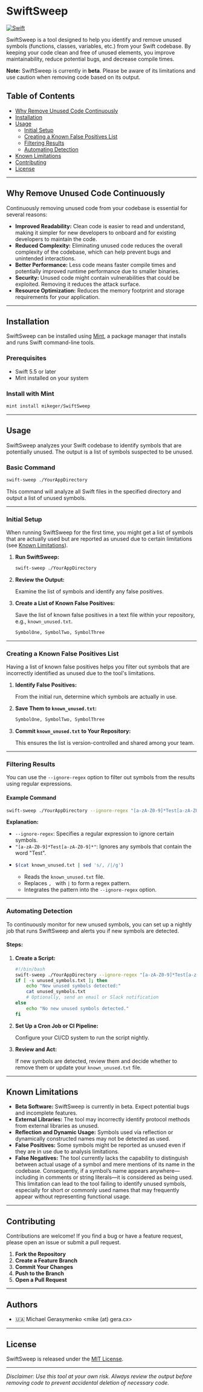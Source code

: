 # SwiftSweep

[![Swift](https://github.com/mikeger/SwiftSweep/actions/workflows/test.yml/badge.svg)](https://github.com/mikeger/SwiftSweep/actions/workflows/test.yml)

SwiftSweep is a tool designed to help you identify and remove unused symbols (functions, classes, variables, etc.) from your Swift codebase. By keeping your code clean and free of unused elements, you improve maintainability, reduce potential bugs, and decrease compile times.

**Note:** SwiftSweep is currently in **beta**. Please be aware of its limitations and use caution when removing code based on its output.

## Table of Contents

- [Why Remove Unused Code Continuously](#why-remove-unused-code-continuously)
- [Installation](#installation)
- [Usage](#usage)
  - [Initial Setup](#initial-setup)
  - [Creating a Known False Positives List](#creating-a-known-false-positives-list)
  - [Filtering Results](#filtering-results)
  - [Automating Detection](#automating-detection)
- [Known Limitations](#known-limitations)
- [Contributing](#contributing)
- [License](#license)

---

## Why Remove Unused Code Continuously

Continuously removing unused code from your codebase is essential for several reasons:

- **Improved Readability:** Clean code is easier to read and understand, making it simpler for new developers to onboard and for existing developers to maintain the code.
- **Reduced Complexity:** Eliminating unused code reduces the overall complexity of the codebase, which can help prevent bugs and unintended interactions.
- **Better Performance:** Less code means faster compile times and potentially improved runtime performance due to smaller binaries.
- **Security:** Unused code might contain vulnerabilities that could be exploited. Removing it reduces the attack surface.
- **Resource Optimization:** Reduces the memory footprint and storage requirements for your application.

---

## Installation

SwiftSweep can be installed using [Mint](https://github.com/yonaskolb/Mint), a package manager that installs and runs Swift command-line tools.

### Prerequisites

- Swift 5.5 or later
- Mint installed on your system

### Install with Mint

```bash
mint install mikeger/SwiftSweep
```

---

## Usage

SwiftSweep analyzes your Swift codebase to identify symbols that are potentially unused. The output is a list of symbols suspected to be unused.

### Basic Command

```bash
swift-sweep ./YourAppDirectory
```

This command will analyze all Swift files in the specified directory and output a list of unused symbols.

---

### Initial Setup

When running SwiftSweep for the first time, you might get a list of symbols that are actually used but are reported as unused due to certain limitations (see [Known Limitations](#known-limitations)).

1. **Run SwiftSweep:**

   ```bash
   swift-sweep ./YourAppDirectory
   ```

2. **Review the Output:**

   Examine the list of symbols and identify any false positives.

3. **Create a List of Known False Positives:**

   Save the list of known false positives in a text file within your repository, e.g., `known_unused.txt`.

   ```txt
   SymbolOne, SymbolTwo, SymbolThree
   ```

---

### Creating a Known False Positives List

Having a list of known false positives helps you filter out symbols that are incorrectly identified as unused due to the tool's limitations.

1. **Identify False Positives:**

   From the initial run, determine which symbols are actually in use.

2. **Save Them to `known_unused.txt`:**

   ```txt
   SymbolOne, SymbolTwo, SymbolThree
   ```

3. **Commit `known_unused.txt` to Your Repository:**

   This ensures the list is version-controlled and shared among your team.

---

### Filtering Results

You can use the `--ignore-regex` option to filter out symbols from the results using regular expressions.

#### Example Command

```bash
swift-sweep ./YourAppDirectory --ignore-regex "[a-zA-Z0-9]*Test[a-zA-Z0-9]*|$(cat known_unused.txt | sed 's/, /|/g')"
```

**Explanation:**

- `--ignore-regex`: Specifies a regular expression to ignore certain symbols.
- `"[a-zA-Z0-9]*Test[a-zA-Z0-9]*"`: Ignores any symbols that contain the word "Test".
- ```bash
  $(cat known_unused.txt | sed 's/, /|/g')
  ```
  - Reads the `known_unused.txt` file.
  - Replaces `, ` with `|` to form a regex pattern.
  - Integrates the pattern into the `--ignore-regex` option.

---

### Automating Detection

To continuously monitor for new unused symbols, you can set up a nightly job that runs SwiftSweep and alerts you if new symbols are detected.

#### Steps:

1. **Create a Script:**

   ```bash
   #!/bin/bash
   swift-sweep ./YourAppDirectory --ignore-regex "[a-zA-Z0-9]*Test[a-zA-Z0-9]*|$(cat known_unused.txt | sed 's/, /|/g')" > unused_symbols.txt
   if [ -s unused_symbols.txt ]; then
       echo "New unused symbols detected:"
       cat unused_symbols.txt
       # Optionally, send an email or Slack notification
   else
       echo "No new unused symbols detected."
   fi
   ```

2. **Set Up a Cron Job or CI Pipeline:**

   Configure your CI/CD system to run the script nightly.

3. **Review and Act:**

   If new symbols are detected, review them and decide whether to remove them or update your `known_unused.txt` file.

---

## Known Limitations

- **Beta Software:** SwiftSweep is currently in beta. Expect potential bugs and incomplete features.
- **External Libraries:** The tool may incorrectly identify protocol methods from external libraries as unused.
- **Reflection and Dynamic Usage:** Symbols used via reflection or dynamically constructed names may not be detected as used.
- **False Positives:** Some symbols might be reported as unused even if they are in use due to analysis limitations.
- **False Negatives:** The tool currently lacks the capability to distinguish between actual usage of a symbol and mere mentions of its name in the codebase. Consequently, if a symbol’s name appears anywhere—including in comments or string literals—it is considered as being used. This limitation can lead to the tool failing to identify unused symbols, especially for short or commonly used names that may frequently appear without representing functional usage.

---

## Contributing

Contributions are welcome! If you find a bug or have a feature request, please open an issue or submit a pull request.

1. **Fork the Repository**
2. **Create a Feature Branch**
3. **Commit Your Changes**
4. **Push to the Branch**
5. **Open a Pull Request**

---

## Authors

- 🇺🇦 Michael Gerasymenko <mike (at) gera.cx>

---

## License

SwiftSweep is released under the [MIT License](LICENSE).

---

*Disclaimer: Use this tool at your own risk. Always review the output before removing code to prevent accidental deletion of necessary code.*
